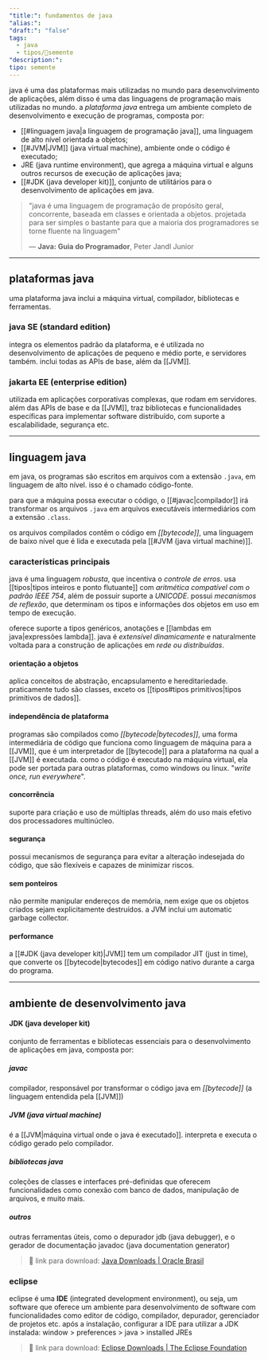 ```yaml
---
"title:": fundamentos de java
"alias:":
"draft:": "false"
tags:
  - java
  - tipos/🌱semente
"description:":
tipo: semente
---
```

java é uma das plataformas mais utilizadas no mundo para desenvolvimento de aplicações, além disso é uma das linguagens de programação mais utilizadas no mundo. a *plataforma java* entrega um ambiente completo de desenvolvimento e execução de programas, composta por:
- [[#linguagem java|a linguagem de programação java]], uma linguagem de alto nível orientada a objetos;
- [[#JVM|JVM]] (java virtual machine), ambiente onde o código é executado;
- JRE (java runtime environment), que agrega a máquina virtual e alguns outros recursos de execução de aplicações java;
- [[#JDK (java developer kit)]], conjunto de utilitários para o desenvolvimento de aplicações em java.

>"java é uma linguagem de programação de propósito geral, concorrente, baseada em classes e orientada a objetos. projetada para ser simples o bastante para que a maioria dos programadores se torne fluente na linguagem"
>
>— **Java: Guia do Programador**, Peter Jandl Junior

----
## plataformas java
uma plataforma java inclui a máquina virtual, compilador, bibliotecas e ferramentas.
### java SE (standard edition)
integra os elementos padrão da plataforma, e é utilizada no desenvolvimento de aplicações de pequeno e médio porte, e servidores também. inclui todas as APIs de base, além da [[JVM]].
### jakarta EE (enterprise edition)
utilizada em aplicações corporativas complexas, que rodam em servidores. além das APIs de base e da [[JVM]], traz bibliotecas e funcionalidades específicas para implementar software distribuído, com suporte a escalabilidade, segurança etc.

----
## linguagem java
em java, os programas são escritos em arquivos com a extensão `.java`, em linguagem de alto nível. isso é o chamado código-fonte.

para que a máquina possa executar o código, o [[#javac|compilador]] irá transformar os arquivos `.java` em arquivos executáveis intermediários com a extensão `.class`.

os arquivos compilados contêm o código em *[[bytecode]]*, uma linguagem de baixo nível que é lida e executada pela [[#JVM (java virtual machine)]].
### características principais
java é uma linguagem *robusta*, que incentiva o *controle de erros*. usa [[tipos|tipos inteiros e ponto flutuante]] com *aritmética compatível com o padrão IEEE 754*, além de possuir suporte a *UNICODE*. possui *mecanismos de reflexão*, que determinam os tipos e informações dos objetos em uso em tempo de execução.

oferece suporte a tipos genéricos, anotações e [[lambdas em java|expressões lambda]]. java é *extensível dinamicamente* e naturalmente voltada para a construção de aplicações em *rede ou distribuídas*.
#### orientação a objetos
aplica conceitos de abstração, encapsulamento e hereditariedade. praticamente tudo são classes, exceto os [[tipos#tipos primitivos|tipos primitivos de dados]].
#### independência de plataforma
programas são compilados como *[[bytecode|bytecodes]]*, uma forma intermediária de código que funciona como linguagem de máquina para a [[JVM]], que é um interpretador de [[bytecode]] para a plataforma na qual a [[JVM]] é executada. como o código é executado na máquina virtual, ela pode ser portada para outras plataformas, como windows ou linux. "*write once, run everywhere*".
#### concorrência
suporte para criação e uso de múltiplas threads, além do uso mais efetivo dos processadores multinúcleo.
#### segurança
possui mecanismos de segurança para evitar a alteração indesejada do código, que são flexíveis e capazes de minimizar riscos.
#### sem ponteiros
não permite manipular endereços de memória, nem exige que os objetos criados sejam explicitamente destruídos. a JVM inclui um automatic garbage collector.
#### performance
a [[#JDK (java developer kit)|JVM]] tem um compilador JIT (just in time), que converte os [[bytecode|bytecodes]] em código nativo durante a carga do programa.

----
## ambiente de desenvolvimento java
#### JDK (java developer kit)
conjunto de ferramentas e bibliotecas essenciais para o desenvolvimento de aplicações em java, composta por:
##### javac
compilador, responsável por transformar o código java em *[[bytecode]]* (a linguagem entendida pela [[JVM]])
##### JVM (java virtual machine)
é a [[JVM|máquina virtual onde o java é executado]]. interpreta e executa o código gerado pelo compilador.
##### bibliotecas java
coleções de classes e interfaces pré-definidas que oferecem funcionalidades como conexão com banco de dados, manipulação de arquivos, e muito mais.
##### outros
outras ferramentas úteis, como o depurador jdb (java debugger), e o gerador de documentação javadoc (java documentation generator)

>🔗 link para download: [Java Downloads | Oracle Brasil](https://www.oracle.com/br/java/technologies/downloads/)

### eclipse
eclipse é uma **IDE** (integrated development environment), ou seja, um software que oferece um ambiente para desenvolvimento de software com funcionalidades como editor de código, compilador, depurador, gerenciador de projetos etc. após a instalação, configurar a IDE para utilizar a JDK instalada: window > preferences > java > installed JREs

>🔗 link para download: [Eclipse Downloads | The Eclipse Foundation](https://www.eclipse.org/downloads/)